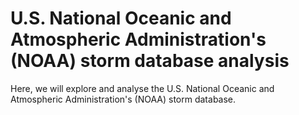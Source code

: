 U.S. National Oceanic and Atmospheric Administration's (NOAA) storm database analysis
===========================

Here, we will explore and analyse the U.S. National Oceanic and Atmospheric Administration's (NOAA) storm database.
